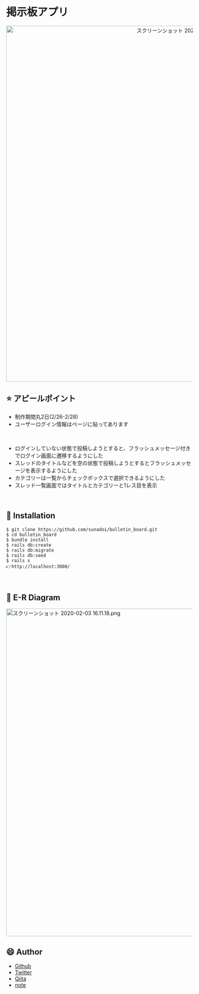 # 掲示板アプリ
<p align="center">
<img width="960" alt="スクリーンショット 2020-02-07 16 24 24" src="https://user-images.githubusercontent.com/57832553/75529866-f27a2580-5a56-11ea-9326-c8e6e7578000.png">
</p>

## :star: アピールポイント
- 制作期間丸2日(2/26-2/28)
- ユーザーログイン情報はページに貼ってあります
<br>

- ログインしていない状態で投稿しようとすると、フラッシュメッセージ付きでログイン画面に遷移するようにした
- スレッドのタイトルなどを空の状態で投稿しようとするとフラッシュメッセージを表示するようにした
- カテゴリーは一覧からチェックボックスで選択できるようにした
- スレッド一覧画面ではタイトルとカテゴリーと1レス目を表示

</br>

## :speech_balloon: Installation

```
$ git clone https://github.com/sunadoi/bulletin_board.git
$ cd bulletin_board
$ bundle install
$ rails db:create
$ rails db:migrate
$ rails db:seed
$ rails s
👉http://localhost:3000/
```

</br>

## :eyes: E-R Diagram

<img width="884" alt="スクリーンショット 2020-02-03 16.11.18.png" src="https://user-images.githubusercontent.com/57832553/75529893-f443e900-5a56-11ea-959c-aaddfaa50472.png">

</br>

## :smile: Author
- <a href="https://github.com/sunadoi">Github</a>
- <a href="https://twitter.com/suna_tech">Twitter</a>
- <a href="https://qiita.com/y-suna">Qiita</a>
- <a href="https://note.com/sunadoi">note</a>
